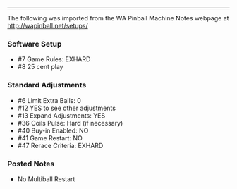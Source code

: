 ***
The following was imported from the WA Pinball Machine Notes webpage at http://wapinball.net/setups/
### Software Setup 
-   #7 Game Rules: EXHARD
-   #8 25 cent play
### Standard Adjustments 
-   #6 Limit Extra Balls: 0
-   #12 YES to see other adjustments
-   #13 Expand Adjustments: YES
-   #36 Coils Pulse: Hard (if necessary)
-   #40 Buy-in Enabled: NO
-   #41 Game Restart: NO
-   #47 Rerace Criteria: EXHARD
### Posted Notes 
-   No Multiball Restart